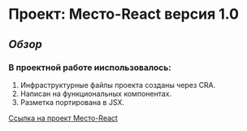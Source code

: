 # Проект: Место-React версия 1.0

## _Обзор_

### **В проектной работе ииспользовалось:**

1. Инфраструктурные файлы проекта созданы через CRA.
2. Написан на функциональных компонентах.
3. Разметка портирована в JSX.

[Ссылка на проект Место-React](https://andrey032.github.io/mesto-react/)
